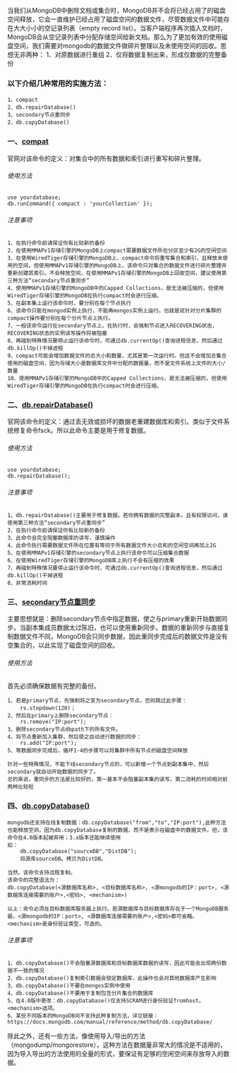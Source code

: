 
  当我们从MongoDB中删除文档或集合时，MongoDB并不会将已经占用了的磁盘空间释放，它会一直维护已经占用了磁盘空间的数据文件，尽管数据文件中可能存在大大小小的空记录列表（empty record list）。当客户端程序再次插入文档时，MongoDB会从空记录列表中分配存储空间给新文档。那么为了更加有效的使用磁盘空间，我们需要对mongodb的数据文件做碎片整理以及未使用空间的回收。思想无非两种：
  1、对原数据进行重组
  2、仅将数据复制出来，形成仅数据的完整备份

### 以下介绍几种常用的实施方法：

	1、compact
	2、db.repairDatabase()
	3、secondary节点重同步
	2、db.copyDatabase()


### 一、[compat](https://docs.mongodb.com/v3.4/reference/command/compact/index.html)
官网对该命令的定义：对集合中的所有数据和索引进行重写和碎片整理。
###### 使用方法
```
use yourdatabase;
db.runCommand({ compact : 'yourCollection' });
```
###### 注意事项
```
1、在执行命令前请保证你有比较新的备份
2、在使用MMAPv1存储引擎的MongoDB上compact需要数据文件所在分区至少有2G的空闲空间
3、在使用WiredTiger存储引擎的MongoDB上，compact命令将重写集合和索引，且释放未使用的空间，但使用MMAPv1存储引擎的MongoDB上，该命令只对集合的数据文件进行碎片整理并重新创建其索引。不会释放空间，在使用MMAPv1存储引擎的MongoDB上回收空间，建议使用第三种方法“secondary节点重同步”
4、使用MMAPv1存储引擎的MongoDB中的Capped Collections，是无法被压缩的，但使用WiredTiger存储引擎的MongoDB在执行compact时会进行压缩。
5、在副本集上运行该命令时，要分别在每个节点执行
6、该命令只能在mongod实例上执行，不能再mongos实例上运行。也就是说针对分片集群的compact操作要分别在每个分片节点上执行。
7、一般该命令运行在secondary节点上，在执行时，会强制节点进入RECOVERING状态，RECOVERING状态的实例读写操作将被阻塞
8、再碰到特殊情况要停止运行该命令时，可通过db.currentOp()查询进程信息，然后通过db.killOp()干掉进程
9、compact可能会增加数据文件的总大小和数量，尤其是第一次运行时。但这不会增加总集合使用的磁盘空间，因为存储大小是数据库文件中分配的数据量，而不是文件系统上文件的大小/数量
10、使用MMAPv1存储引擎的MongoDB中的Capped Collections，是无法被压缩的，但使用WiredTiger存储引擎的MongoDB在执行compact时会进行压缩。
```
### 二、[db.repairDatabase()](https://docs.mongodb.com/v3.4/reference/command/repairDatabase/)
官网该命令的定义：通过丢无效或损坏的数据老重建数据库和索引。类似于文件系统修复命令fsck。所以此命令主要是用于修复数据。
###### 使用方法
```
use yourdatabase;
db.repairDatabase();
```
###### 注意事项
```
1、db.repairDatabase()主要用于修复数据。若你拥有数据的完整副本，且有权限访问，请使用第三种方法“secondary节点重同步”
2、在执行命令前请保证你有比较新的备份
3、此命令会完全阻塞数据库的读写，谨慎操作
4、此命令执行需要数据文件所在位置有等同于所有数据文件大小总和的空闲空间再加上2G
5、在使用MMAPv1存储引擎的secondary节点上执行该命令可以压缩集合数据
6、在使用WiredTiger存储引擎的MongoDB库上执行不会有压缩的效果
7、再碰到特殊情况要停止运行该命令时，可通过db.currentOp()查询进程信息，然后通过db.killOp()干掉进程
8、非常消耗时间
```
### 三、[secondary节点重同步](https://docs.mongodb.com/manual/tutorial/resync-replica-set-member/)
主要思想就是：删除secondary节点中指定数据，使之与primary重新开始数据同步。当副本集成员数据太过陈旧，也可以使用重新同步。数据的重新同步与直接复制数据文件不同，MongoDB会只同步数据，因此重同步完成后的数据文件是没有空集合的，以此实现了磁盘空间的回收。
###### 使用方法
  首先必须确保数据有完整的备份。

	1、若是primary节点，先强制将之变为secondary节点，否则跳过此步骤：
		rs.stepdown(120)；
	2、然后在primary上删除secondary节点：
		rs.remove("IP:port");
	3、删除secondary节点dbpath下的所有文件。
	4、将节点重新加入集群，然后使之自动进行数据的同步：
		rs.add("IP:port");
	5、等数据同步完成后，循环1-4的步骤可以将集群中所有节点的磁盘空间释放

	针对一些特殊情况，不能下线secondary节点的，可以新增一个节点到副本集中，然后secondary就自动开始数据的同步了。
	总的来说，重同步的方法是比较好的，第一基本不会阻塞副本集的读写，第二消耗的时间相对前两种比较短

### 四、[db.copyDatabase()](https://docs.mongodb.com/manual/reference/method/db.copyDatabase/)
	mongodb还支持在线复制数据：db.copyDatabase("from","to","IP:port"),此种方法也能释放空间，因为db.copyDatabase复制的数据，而不是表示在磁盘中的数据文件。但，该命令在4.0版本起被弃用；3.x版本还能继续使用
	如：
		db.copyDatabase("sourceDB","DistDB");
		将源库sourceDB。拷贝为DistDB。

	当然，该命令支持远程复制。
	该命令的完整语法为：
	db.copyDatabase(<源数据库名称>, <目标数据库名称>, <源mongodb的IP：port>, <源数据库连接需要的账户>,<密码>, <mechanism>)

	以上：命令必须在目标数据库服务器上执行。若源数据库与目标数据库存在于一个MongoDB服务器，<源mongodb的IP：port>, <源数据库连接需要的账户>,<密码>都可省略。<mechanism>是身份验证类型，可选的。

###### 注意事项
```
1、db.copyDatabase()不会阻塞源数据库和目标数据库数据的读写，因此可能会出现两份数据不一致的情况
2、db.copyDatabase()复制索引数据会锁定数据库，此操作也会对其他数据库产生影响
3、db.copyDatabase()不要在mongos实例中使用
4、db.copyDatabase()不要用于复制包含分片集合的数据库
5、在4.0版中更改：db.copyDatabase()仅支持SCRAM进行身份验证fromhost，<mechanism>选项。
6、某些不同版本的MongoDB间不支持此种复制方法，详见链接：https://docs.mongodb.com/manual/reference/method/db.copyDatabase/
```
除此之外，还有一些方法，像使用导入/导出的方法（mongodump/mongorestore），这种方法在数据量非常大的情况是不适用的，因为导入导出的方法使用的全量的形式，要保证有足够的空闲空间来存放导入的数据。
